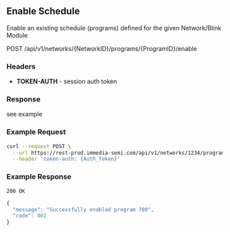 ## Enable Schedule

Enable an existing schedule (programs) defined for the given Network/Blink Module

POST /api/v1/networks/{NetworkID}/programs/{ProgramID}/enable

### Headers
- **TOKEN-AUTH** -  session auth token


### Response
see example


### Example Request
```sh
curl --request POST \
  --url https://rest-prod.immedia-semi.com/api/v1/networks/1234/programs/123/enable \
  --header 'token-auth: {Auth_Token}'
```


### Example Response
`200 OK`

```javascript
{
  "message": "Successfully enabled program 700",
  "code": 802
}
```